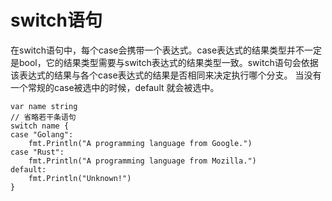 # switch语句

在switch语句中，每个case会携带一个表达式。case表达式的结果类型并不一定是bool，它的结果类型需要与switch表达式的结果类型一致。switch语句会依据该表达式的结果与各个case表达式的结果是否相同来决定执行哪个分支。
当没有一个常规的case被选中的时候，default 就会被选中。
```
var name string
// 省略若干条语句
switch name {
case "Golang":
    fmt.Println("A programming language from Google.")
case "Rust":
    fmt.Println("A programming language from Mozilla.")
default:
    fmt.Println("Unknown!")
}  
```






























